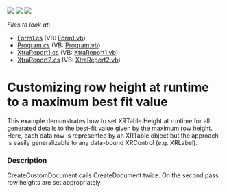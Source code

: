 <!-- default badges list -->
![](https://img.shields.io/endpoint?url=https://codecentral.devexpress.com/api/v1/VersionRange/128597952/12.1.7%2B)
[![](https://img.shields.io/badge/Open_in_DevExpress_Support_Center-FF7200?style=flat-square&logo=DevExpress&logoColor=white)](https://supportcenter.devexpress.com/ticket/details/E20053)
[![](https://img.shields.io/badge/📖_How_to_use_DevExpress_Examples-e9f6fc?style=flat-square)](https://docs.devexpress.com/GeneralInformation/403183)
<!-- default badges end -->
<!-- default file list -->
*Files to look at*:

* [Form1.cs](./CS/dx_sample/Form1.cs) (VB: [Form1.vb](./VB/dx_sample/Form1.vb))
* [Program.cs](./CS/dx_sample/Program.cs) (VB: [Program.vb](./VB/dx_sample/Program.vb))
* [XtraReport1.cs](./CS/dx_sample/XtraReport1.cs) (VB: [XtraReport1.vb](./VB/dx_sample/XtraReport1.vb))
* [XtraReport2.cs](./CS/dx_sample/XtraReport2.cs) (VB: [XtraReport2.vb](./VB/dx_sample/XtraReport2.vb))
<!-- default file list end -->
# Customizing row height at runtime to a maximum best fit value


<p>This example demonstrates how to set XRTable.Height at runtime for all generated details to the best-fit value given by the maximum row height. Here, each data row is represented by an XRTable object but the approach is easily generalizable to any data-bound XRControl (e.g. XRLabel).</p>


<h3>Description</h3>

<p>CreateCustomDocument calls CreateDocument twice. On the second pass, row heights are set appropriately.</p>

<br/>


